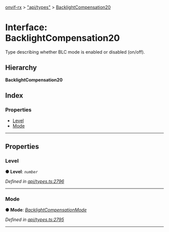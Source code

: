 [onvif-rx](../README.md) > ["api/types"](../modules/_api_types_.md) > [BacklightCompensation20](../interfaces/_api_types_.backlightcompensation20.md)

# Interface: BacklightCompensation20

Type describing whether BLC mode is enabled or disabled (on/off).

## Hierarchy

**BacklightCompensation20**

## Index

### Properties

* [Level](_api_types_.backlightcompensation20.md#level)
* [Mode](_api_types_.backlightcompensation20.md#mode)

---

## Properties

<a id="level"></a>

###  Level

**● Level**: *`number`*

*Defined in [api/types.ts:2796](https://github.com/patrickmichalina/onvif-rx/blob/d62cee9/src/api/types.ts#L2796)*

___
<a id="mode"></a>

###  Mode

**● Mode**: *[BacklightCompensationMode](../enums/_api_types_.backlightcompensationmode.md)*

*Defined in [api/types.ts:2795](https://github.com/patrickmichalina/onvif-rx/blob/d62cee9/src/api/types.ts#L2795)*

___

